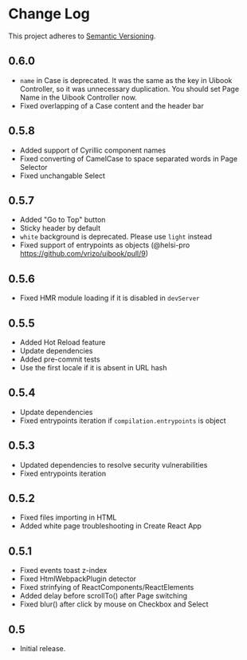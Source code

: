 # Change Log
This project adheres to [Semantic Versioning](http://semver.org/).

## 0.6.0
* `name` in Case is deprecated. It was the same as the key in Uibook Controller,
  so it was unnecessary duplication. You should set Page Name in
  the Uibook Controller now.
* Fixed overlapping of a Case content and the header bar

## 0.5.8
* Added support of Cyrillic component names
* Fixed converting of CamelCase to space separated words in Page Selector
* Fixed unchangable Select

## 0.5.7
* Added "Go to Top" button
* Sticky header by default
* `white` background is deprecated. Please use `light` instead
* Fixed support of entrypoints as objects
  (@helsi-pro https://github.com/vrizo/uibook/pull/9)

## 0.5.6
* Fixed HMR module loading if it is disabled in `devServer`

## 0.5.5
* Added Hot Reload feature
* Update dependencies
* Added pre-commit tests
* Use the first locale if it is absent in URL hash

## 0.5.4
* Update dependencies
* Fixed entrypoints iteration if `compilation.entrypoints` is object

## 0.5.3
* Updated dependencies to resolve security vulnerabilities
* Fixed entrypoints iteration

## 0.5.2
* Fixed files importing in HTML
* Added white page troubleshooting in Create React App

## 0.5.1
* Fixed events toast z-index
* Fixed HtmlWebpackPlugin detector
* Fixed strinfying of ReactComponents/ReactElements
* Added delay before scrollTo() after Page switching
* Fixed blur() after click by mouse on Checkbox and Select

## 0.5
* Initial release.

